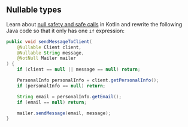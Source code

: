 ## Nullable types

Learn about
[null safety and safe calls](https://kotlinlang.org/docs/null-safety.html)
in Kotlin and rewrite the following Java code so that it only has one `if` expression:

```java
public void sendMessageToClient(
    @Nullable Client client,
    @Nullable String message,
    @NotNull Mailer mailer
) {
    if (client == null || message == null) return;

    PersonalInfo personalInfo = client.getPersonalInfo();
    if (personalInfo == null) return;

    String email = personalInfo.getEmail();
    if (email == null) return;

    mailer.sendMessage(email, message);
}
```
